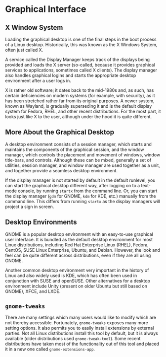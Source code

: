 # Graphical Interface

## X Window System

Loading the graphical desktop is one of the final steps in the boot process of a Linux desktop. Historically, this was known as the X Windows System, often just called X.

A service called the Display Manager keeps track of the displays being provided and loads the X server (so-called, because it provides graphical services to applications, sometimes called X clients). The display manager also handles graphical logins and starts the appropriate desktop environment after a user logs in.

X is rather old software; it dates back to the mid-1980s and, as such, has certain deficiencies on modern systems (for example, with security), as it has been stretched rather far from its original purposes. A newer system, known as Wayland, is gradually superseding it and is the default display system for Fedora, RHEL, and other recent distributions. For the most part, it looks just like X to the user, although under the hood it is quite different.

## More About the Graphical Desktop

A desktop environment consists of a session manager, which starts and maintains the components of the graphical session, and the window manager, which controls the placement and movement of windows, window title-bars, and controls. Although these can be mixed, generally a set of utilities, session manager, and window manager are used together as a unit, and together provide a seamless desktop environment.

If the display manager is not started by default in the default runlevel, you can start the graphical desktop different way, after logging on to a text-mode console, by running `startx` from the command line. Or, you can start the display manager (`gdm` for GNOME, `kdm` for KDE, etc.) manually from the command line. This differs from running `startx` as the display managers will project a sign in screen. 

## Desktop Environments

GNOME is a popular desktop environment with an easy-to-use graphical user interface. It is bundled as the default desktop environment for most Linux distributions, including Red Hat Enterprise Linux (RHEL), Fedora, CentOS, SUSE Linux Enterprise, Ubuntu, and Debian. However, the look and feel can be quite different across distributions, even if they are all using GNOME.

Another common desktop environment very important in the history of Linux and also widely used is KDE, which has often been used in conjunction with SUSE and openSUSE. Other alternatives for a desktop environment include Unity (present on older Ubuntu but still based on GNOME), XFCE, and LXDE.

## `gnome-tweaks`

There are many settings which many users would like to modify which are not thereby accessible. Fortunately, `gnome-tweaks` exposes many more setting options. It also permits you to easily install extensions by external parties. Not all Linux distributions install this tool by default, but it is always available (older distributions used `gnome-tweak-tool`). Some recent distributions have taken most of the functionality out of this tool and placed it in a new one called `gnome-extensions-app`.
